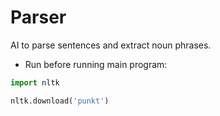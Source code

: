 # Parser
AI to parse sentences and extract noun phrases.

* Run before running main program:

```python
import nltk

nltk.download('punkt')
```

